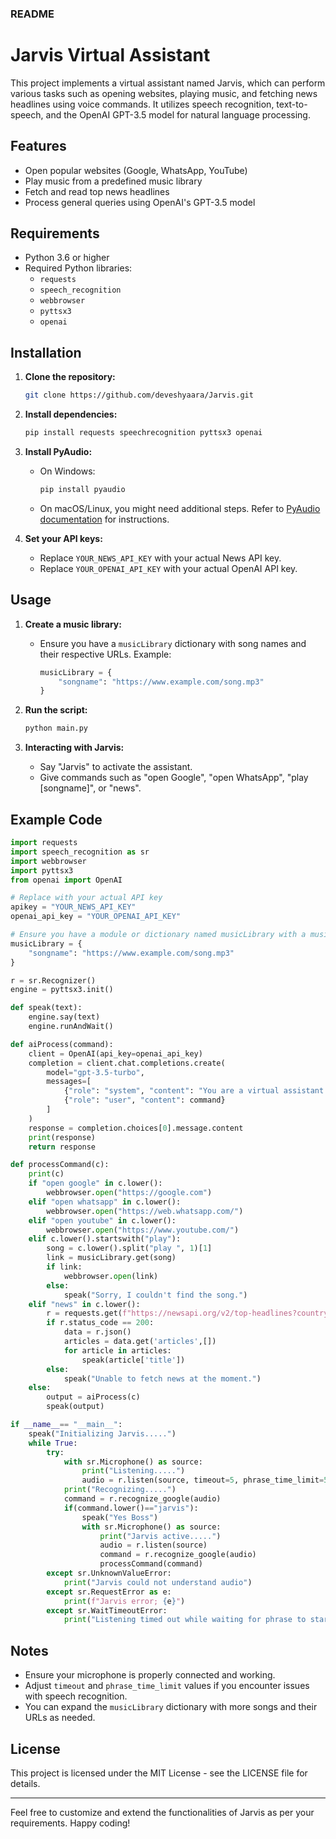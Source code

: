 ### README

# Jarvis Virtual Assistant

This project implements a virtual assistant named Jarvis, which can perform various tasks such as opening websites, playing music, and fetching news headlines using voice commands. It utilizes speech recognition, text-to-speech, and the OpenAI GPT-3.5 model for natural language processing.

## Features

- Open popular websites (Google, WhatsApp, YouTube)
- Play music from a predefined music library
- Fetch and read top news headlines
- Process general queries using OpenAI's GPT-3.5 model

## Requirements

- Python 3.6 or higher
- Required Python libraries:
  - `requests`
  - `speech_recognition`
  - `webbrowser`
  - `pyttsx3`
  - `openai`

## Installation

1. **Clone the repository:**
   ```sh
   git clone https://github.com/deveshyaara/Jarvis.git
   ```

2. **Install dependencies:**
   ```sh
   pip install requests speechrecognition pyttsx3 openai
   ```

3. **Install PyAudio:**
   - On Windows:
     ```sh
     pip install pyaudio
     ```
   - On macOS/Linux, you might need additional steps. Refer to [PyAudio documentation](https://people.csail.mit.edu/hubert/pyaudio/) for instructions.

4. **Set your API keys:**
   - Replace `YOUR_NEWS_API_KEY` with your actual News API key.
   - Replace `YOUR_OPENAI_API_KEY` with your actual OpenAI API key.

## Usage

1. **Create a music library:**
   - Ensure you have a `musicLibrary` dictionary with song names and their respective URLs. Example:
     ```python
     musicLibrary = {
         "songname": "https://www.example.com/song.mp3"
     }
     ```

2. **Run the script:**
   ```sh
   python main.py
   ```

3. **Interacting with Jarvis:**
   - Say "Jarvis" to activate the assistant.
   - Give commands such as "open Google", "open WhatsApp", "play [songname]", or "news".

## Example Code

```python
import requests
import speech_recognition as sr
import webbrowser 
import pyttsx3
from openai import OpenAI

# Replace with your actual API key
apikey = "YOUR_NEWS_API_KEY"
openai_api_key = "YOUR_OPENAI_API_KEY"

# Ensure you have a module or dictionary named musicLibrary with a music dictionary
musicLibrary = {
    "songname": "https://www.example.com/song.mp3"
}

r = sr.Recognizer()
engine = pyttsx3.init()

def speak(text):
    engine.say(text)
    engine.runAndWait()

def aiProcess(command):
    client = OpenAI(api_key=openai_api_key)
    completion = client.chat.completions.create(
        model="gpt-3.5-turbo",
        messages=[
            {"role": "system", "content": "You are a virtual assistant named Jarvis skilled in general tasks like Alexa and Google Cloud"},
            {"role": "user", "content": command}
        ]
    )
    response = completion.choices[0].message.content
    print(response)
    return response

def processCommand(c):
    print(c)
    if "open google" in c.lower():
        webbrowser.open("https://google.com")
    elif "open whatsapp" in c.lower():
        webbrowser.open("https://web.whatsapp.com/")
    elif "open youtube" in c.lower():
        webbrowser.open("https://www.youtube.com/")
    elif c.lower().startswith("play"):
        song = c.lower().split("play ", 1)[1]
        link = musicLibrary.get(song)
        if link:
            webbrowser.open(link)
        else:
            speak("Sorry, I couldn't find the song.")
    elif "news" in c.lower():
        r = requests.get(f"https://newsapi.org/v2/top-headlines?country=us&apiKey={apikey}")
        if r.status_code == 200:
            data = r.json()
            articles = data.get('articles',[])
            for article in articles:
                speak(article['title'])
        else:
            speak("Unable to fetch news at the moment.")
    else:
        output = aiProcess(c)
        speak(output)

if __name__== "__main__":
    speak("Initializing Jarvis.....")
    while True:
        try:
            with sr.Microphone() as source:
                print("Listening.....")
                audio = r.listen(source, timeout=5, phrase_time_limit=5)
            print("Recognizing.....")
            command = r.recognize_google(audio)
            if(command.lower()=="jarvis"):
                speak("Yes Boss")
                with sr.Microphone() as source:
                    print("Jarvis active.....")
                    audio = r.listen(source)
                    command = r.recognize_google(audio)
                    processCommand(command)
        except sr.UnknownValueError:
            print("Jarvis could not understand audio")
        except sr.RequestError as e:
            print(f"Jarvis error; {e}")
        except sr.WaitTimeoutError:
            print("Listening timed out while waiting for phrase to start")
```

## Notes

- Ensure your microphone is properly connected and working.
- Adjust `timeout` and `phrase_time_limit` values if you encounter issues with speech recognition.
- You can expand the `musicLibrary` dictionary with more songs and their URLs as needed.

## License

This project is licensed under the MIT License - see the LICENSE file for details.

---

Feel free to customize and extend the functionalities of Jarvis as per your requirements. Happy coding!
